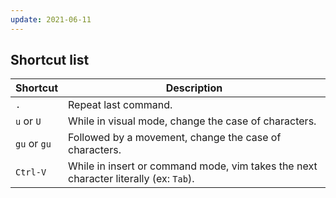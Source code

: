 ```yaml
---
update: 2021-06-11
---
```


## Shortcut list

| Shortcut | Description |
| --- | --- |
| `.` | Repeat last command. |
| `u` or `U` | While in visual mode, change the case of characters. |
| `gu` or `gu` | Followed by a movement, change the case of characters. |
| `Ctrl-V` | While in insert or command mode, vim takes the next character literally (ex: `Tab`). |
